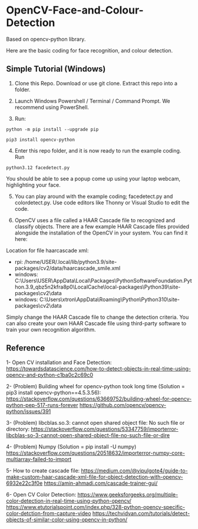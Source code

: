 # OpenCV-Face-and-Colour-Detection

Based on opencv-python library.

Here are the basic coding for face recognition, and colour detection.


## Simple Tutorial (Windows)
1. Clone this Repo. Download or use git clone. Extract this repo into a folder.

2. Launch Windows Powershell / Terminal / Command Prompt. We recommend using PowerShell.

3. Run:
  ```ShellSession
  python -m pip install --upgrade pip
  ```

  ```ShellSession
  pip3 install opencv-python
  ```

4. Enter this repo folder, and it is now ready to run the example coding. Run
  ```ShellSession
  python3.12 facedetect.py
  ```

  You should be able to see a popup come up using your laptop webcam, highlighting your face.

5. You can play around with the example coding; facedetect.py and colordetect.py. Use code editors like Thonny or Visual Studio to edit the code.

6. OpenCV uses a file called a HAAR Cascade file to recognized and classify objects. There are a few example HAAR Cascade files provided alongside the installation of the OpenCV in your system. You can find it here:

Location for file haarcascade xml:
- rpi: /home/USER/.local/lib/python3.9/site-packages/cv2/data/haarcascade_smile.xml
- windows: C:\Users\USER\AppData\Local\Packages\PythonSoftwareFoundation.Python.3.9_qbz5n2kfra8p0\LocalCache\local-packages\Python39\site-packages\cv2\data
- windows: C:\Users\xtron\AppData\Roaming\Python\Python310\site-packages\cv2\data

Simply change the HAAR Cascade file to change the detection criteria. You can also create your own HAAR Cascade file using third-party software to train your own recognition algorithm.


## Reference

1- Open CV installation and Face Detection:
https://towardsdatascience.com/how-to-detect-objects-in-real-time-using-opencv-and-python-c1ba0c2c69c0

2- (Problem) Building wheel for opencv-python took long time (Solution = pip3 install opencv-python==4.5.3.56):
https://stackoverflow.com/questions/63669752/building-wheel-for-opencv-python-pep-517-runs-forever
https://github.com/opencv/opencv-python/issues/391

3- (Problem) libcblas.so.3: cannot open shared object file: No such file or directory:
https://stackoverflow.com/questions/53347759/importerror-libcblas-so-3-cannot-open-shared-object-file-no-such-file-or-dire

4- (Problem) Numpy (Solution = pip install -U numpy)
https://stackoverflow.com/questions/20518632/importerror-numpy-core-multiarray-failed-to-import

5- How to create cascade file:
https://medium.com/@vipulgote4/guide-to-make-custom-haar-cascade-xml-file-for-object-detection-with-opencv-6932e22c3f0e
https://amin-ahmadi.com/cascade-trainer-gui/

6- Open CV Color Detection:
https://www.geeksforgeeks.org/multiple-color-detection-in-real-time-using-python-opencv/
https://www.etutorialspoint.com/index.php/328-python-opencv-specific-color-detction-from-capture-video
https://techvidvan.com/tutorials/detect-objects-of-similar-color-using-opencv-in-python/
